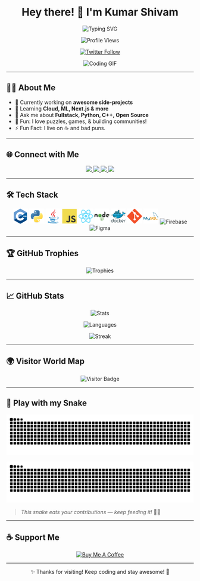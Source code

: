 <!-- ## Hi there 👋

**kumarshivam2s/kumarshivam2s** is a ✨ _special_ ✨ repository because its `README.md` (this file) appears on your GitHub profile.

Here are some ideas to get you started:

- 🔭 I’m currently working on ...
- 🌱 I’m currently learning ...
- 👯 I’m looking to collaborate on ...
- 🤔 I’m looking for help with ...
- 💬 Ask me about ...
- 📫 How to reach me: ...
- 😄 Pronouns: ...
- ⚡ Fun fact: ...
-->


<h1 align="center">Hey there! 👋 I'm Kumar Shivam</h1>

<p align="center">
  <img src="https://readme-typing-svg.herokuapp.com?font=Fira+Code&duration=3000&pause=1000&center=true&vCenter=true&width=435&lines=I+build+cool+stuff.;I+break+things+to+fix+them.;Open+Source+Forever+❤️;Let%27s+code+together!+🚀" alt="Typing SVG" />
</p>

<p align="center">
  <img src="https://komarev.com/ghpvc/?username=kumarshivam2s&label=Profile%20views&color=0e75b6&style=flat" alt="Profile Views" />
</p>

<p align="center">
  <a href="https://twitter.com/kumarshivam2s" target="_blank">
    <img src="https://img.shields.io/twitter/follow/kumarshivam2s?logo=twitter&style=for-the-badge" alt="Twitter Follow" />
  </a>
</p>

<p align="center">
  <img src="https://media.giphy.com/media/3ohzdYJK1wAdPWVk88/giphy.gif" width="300" alt="Coding GIF" />
</p>

---

## 🧑‍💻 About Me

- 🔭 Currently working on **awesome side-projects**
- 🌱 Learning **Cloud, ML, Next.js & more**
- 💬 Ask me about **Fullstack, Python, C++, Open Source**
- 🧩 Fun: I love puzzles, games, & building communities!
- ⚡ Fun Fact: I live on ☕ and bad puns.

---

## 🌐 Connect with Me

<p align="center">
  <a href="https://linkedin.com/in/kumarshivam.new" target="blank">
    <img src="https://img.shields.io/badge/LinkedIn-0077B5?style=for-the-badge&logo=linkedin&logoColor=white" />
  </a>
  <a href="https://twitter.com/kumarshivam2s" target="blank">
    <img src="https://img.shields.io/badge/Twitter-1DA1F2?style=for-the-badge&logo=twitter&logoColor=white" />
  </a>
  <a href="https://fb.com/kumarshivam2s" target="blank">
    <img src="https://img.shields.io/badge/Facebook-1877F2?style=for-the-badge&logo=facebook&logoColor=white" />
  </a>
  <a href="https://instagram.com/kumarshivam2s" target="blank">
    <img src="https://img.shields.io/badge/Instagram-E4405F?style=for-the-badge&logo=instagram&logoColor=white" />
  </a>
</p>

---

## 🛠️ Tech Stack

<p align="center">
  <img src="https://raw.githubusercontent.com/devicons/devicon/master/icons/cplusplus/cplusplus-original.svg" alt="C++" width="40" height="40"/>
  <img src="https://raw.githubusercontent.com/devicons/devicon/master/icons/python/python-original.svg" alt="Python" width="40" height="40"/>
  <img src="https://raw.githubusercontent.com/devicons/devicon/master/icons/java/java-original.svg" alt="Java" width="40" height="40"/>
  <img src="https://raw.githubusercontent.com/devicons/devicon/master/icons/javascript/javascript-original.svg" alt="JavaScript" width="40" height="40"/>
  <img src="https://raw.githubusercontent.com/devicons/devicon/master/icons/react/react-original.svg" alt="React" width="40" height="40"/>
  <img src="https://raw.githubusercontent.com/devicons/devicon/master/icons/nodejs/nodejs-original-wordmark.svg" alt="Node.js" width="40" height="40"/>
  <img src="https://raw.githubusercontent.com/devicons/devicon/master/icons/docker/docker-original-wordmark.svg" alt="Docker" width="40" height="40"/>
  <img src="https://raw.githubusercontent.com/devicons/devicon/master/icons/git/git-original.svg" alt="Git" width="40" height="40"/>
  <img src="https://raw.githubusercontent.com/devicons/devicon/master/icons/mysql/mysql-original-wordmark.svg" alt="MySQL" width="40" height="40"/>
  <img src="https://www.vectorlogo.zone/logos/firebase/firebase-icon.svg" alt="Firebase" width="40" height="40"/>
  <img src="https://www.vectorlogo.zone/logos/figma/figma-icon.svg" alt="Figma" width="40" height="40"/>
</p>

---

## 🏆 GitHub Trophies

<p align="center">
  <img src="https://github-profile-trophy.vercel.app/?username=kumarshivam2s&theme=onedark&margin-w=15&margin-h=15" alt="Trophies" />
</p>

---

## 📈 GitHub Stats

<p align="center">
  <img src="https://github-readme-stats.vercel.app/api?username=kumarshivam2s&show_icons=true&theme=tokyonight" alt="Stats" />
</p>

<p align="center">
  <img src="https://github-readme-stats.vercel.app/api/top-langs/?username=kumarshivam2s&layout=compact&theme=tokyonight" alt="Languages" />
</p>

<p align="center">
  <img src="https://github-readme-streak-stats.herokuapp.com/?user=kumarshivam2s&theme=tokyonight" alt="Streak" />
</p>

---

## 🌍 Visitor World Map

<p align="center">
  <img src="https://api.visitorbadge.io/api/visitors?path=kumarshivam2s&label=Visitors&countColor=%23263759&style=flat" alt="Visitor Badge"/>
</p>

---

## 🐍 Play with my Snake

<p align="center">
  <img src="https://github.com/kumarshivam2s/kumarshivam2s/raw/output/github-contribution-grid-snake.svg" alt="Snake animation" />
</p>

![Snake animation](https://github.com/kumarshivam2s/kumarshivam2s/raw/output/github-contribution-grid-snake.svg)


> *This snake eats your contributions — keep feeding it!* 🐍✨

---

## ☕ Support Me

<p align="center">
  <a href="https://www.buymeacoffee.com/1kms1994x">
    <img src="https://cdn.buymeacoffee.com/buttons/v2/default-yellow.png" height="50" width="210" alt="Buy Me A Coffee" />
  </a>
</p>

---

<p align="center">✨ Thanks for visiting! Keep coding and stay awesome! 🚀</p>


